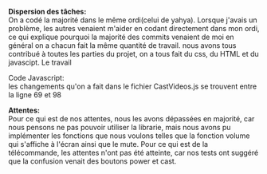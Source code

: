 **Dispersion des tâches:**  
    On a codé la majorité dans le même ordi(celui de yahya). Lorsque j'avais un problème, les autres venaient
    m'aider en codant directement dans mon ordi, ce qui explique pourquoi la majorité des commits venaient de moi
    en général on a chacun fait la même quantité de travail. nous avons tous contribué à toutes les parties du projet,
    on a tous fait du css, du HTML et du javascipt. Le travail 
    
Code Javascript:  
les changements qu'on a fait dans le fichier CastVideos.js se trouvent entre la ligne 69 et 98

**Attentes:**  
    Pour ce qui est de nos attentes, nous les avons dépassées en majorité, car nous pensons ne pas pouvoir utiliser la librarie, mais nous avons pu implémenter les fonctions que nous voulons telles que la fonction volume qui s'affiche à l'écran ainsi que le mute. Pour ce qui est de la télécommande, les attentes n'ont pas été atteinte, car nos tests ont suggéré que la     confusion venait des boutons power et cast.
